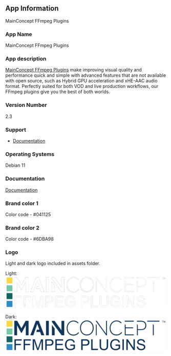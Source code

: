 ## App Information
MainConcept FFmpeg Plugins

### App Name
MainConcept FFmpeg Plugins

### App description
[MainConcept FFmpeg Plugins](https://www.mainconcept.com/ffmpeg) make improving visual quality and performance quick and simple with advanced features that are not available with open source, such as Hybrid GPU acceleration and xHE-AAC audio format. Perfectly suited for both VOD and live production workflows, our FFmpeg plugins give you the best of both worlds.

### Version Number
2.3

### Support
* [Documentation](https://www.mainconcept.com/ffmpeg)

### Operating Systems
Debian 11

### Documentation
[Documentation](https://www.mainconcept.com/ffmpeg)

### Brand color 1
Color code - #041125

### Brand color 2
Color code - #6DBA98

### Logo
Light and dark logo included in assets folder.

Light:
![light](assets/MCFFmpegPlugins_White.svg)

Dark:
![dark](assets/MCFFmpegPlugins.svg)
